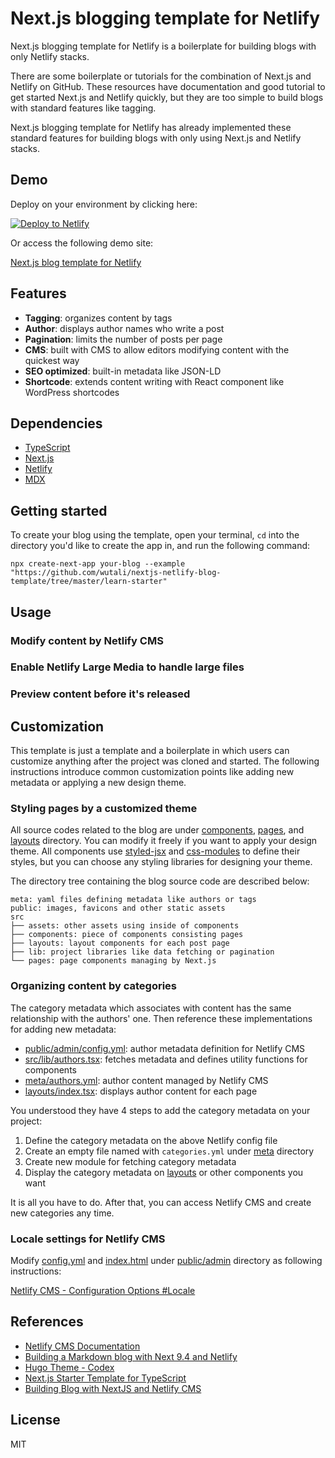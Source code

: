 
# Next.js blogging template for Netlify

Next.js blogging template for Netlify is a boilerplate for building blogs with only Netlify stacks.

There are some boilerplate or tutorials for the combination of Next.js and Netlify on GitHub. These resources have documentation and good tutorial to get started Next.js and Netlify quickly, but they are too simple to build blogs with standard features like tagging.

Next.js blogging template for Netlify has already implemented these standard features for building blogs with only using Next.js and Netlify stacks.

## Demo

Deploy on your environment by clicking here:

[![Deploy to Netlify](https://www.netlify.com/img/deploy/button.svg)](https://app.netlify.com/start/deploy?repository=https://github.com/wutali/nextjs-netlify-blog-template)

Or access the following demo site:

[Next.js blog template for Netlify](https://wutali-nextjs-netlify-blog.netlify.app/)

## Features

- **Tagging**: organizes content by tags
- **Author**: displays author names who write a post
- **Pagination**: limits the number of posts per page
- **CMS**: built with CMS to allow editors modifying content with the quickest way
- **SEO optimized**: built-in metadata like JSON-LD
- **Shortcode**: extends content writing with React component like WordPress shortcodes

## Dependencies

- [TypeScript](https://www.typescriptlang.org/)
- [Next.js](https://nextjs.org/)
- [Netlify](https://www.netlify.com/)
- [MDX](https://mdxjs.com/)

## Getting started

To create your blog using the template, open your terminal, `cd` into the directory you'd like to create the app in,
and run the following command:

```
npx create-next-app your-blog --example "https://github.com/wutali/nextjs-netlify-blog-template/tree/master/learn-starter"
```

## Usage

### Modify content by Netlify CMS

### Enable Netlify Large Media to handle large files

### Preview content before it's released

## Customization

This template is just a template and a boilerplate in which users can customize anything after the project was cloned and started.
The following instructions introduce common customization points like adding new metadata or applying a new design theme.

### Styling pages by a customized theme

All source codes related to the blog are under [components](https://github.com/wutali/nextjs-netlify-blog-template/tree/master/src/components), [pages](https://github.com/wutali/nextjs-netlify-blog-template/tree/master/src/pages), and 
[layouts](https://github.com/wutali/nextjs-netlify-blog-template/tree/master/src/layouts) directory.
You can modify it freely if you want to apply your design theme.
All components use [styled-jsx](https://github.com/vercel/styled-jsx) and [css-modules](https://github.com/css-modules/css-modules) to define their styles, but you can choose any styling libraries for designing your theme.

The directory tree containing the blog source code are described below:

```
meta: yaml files defining metadata like authors or tags
public: images, favicons and other static assets
src
├── assets: other assets using inside of components
├── components: piece of components consisting pages
├── layouts: layout components for each post page
├── lib: project libraries like data fetching or pagination
└── pages: page components managing by Next.js
```

### Organizing content by categories

The category metadata which associates with content has the same relationship with the authors' one. 
Then reference these implementations for adding new metadata:

- [public/admin/config.yml](https://github.com/wutali/nextjs-netlify-blog-template/blob/master/public/admin/config.yml#L51): author metadata definition for Netlify CMS
- [src/lib/authors.tsx](https://github.com/wutali/nextjs-netlify-blog-template/blob/master/src/lib/authors.ts): fetches metadata and defines utility functions for components
- [meta/authors.yml](https://github.com/wutali/nextjs-netlify-blog-template/blob/master/src/meta/authors.yml): author content managed by Netlify CMS
- [layouts/index.tsx](https://github.com/wutali/nextjs-netlify-blog-template/blob/master/src/layouts/index.tsx): displays author content for each page

You understood they have 4 steps to add the category metadata on your project:

1. Define the category metadata on the above Netlify config file
2. Create an empty file named with `categories.yml` under [meta](https://github.com/wutali/nextjs-netlify-blog-template/blob/master/src/meta/) directory
3. Create new module for fetching category metadata
4. Display the category metadata on [layouts](https://github.com/wutali/nextjs-netlify-blog-template/blob/master/src/layouts/index.tsx#L71) or other components you want

It is all you have to do. After that, you can access Netlify CMS and create new categories any time.

### Locale settings for Netlify CMS

Modify [config.yml](https://github.com/wutali/nextjs-netlify-blog-template/blob/master/public/admin/config.yml) and 
[index.html](https://github.com/wutali/nextjs-netlify-blog-template/blob/master/public/admin/index.html) under [public/admin](https://github.com/wutali/nextjs-netlify-blog-template/blob/master/public/admin/) directory 
as following instructions:

[Netlify CMS - Configuration Options #Locale](https://www.netlifycms.org/docs/configuration-options/#locale)

## References

- [Netlify CMS Documentation](https://www.netlifycms.org/docs/intro/)
- [Building a Markdown blog with Next 9.4 and Netlify](https://www.netlify.com/blog/2020/05/04/building-a-markdown-blog-with-next-9.4-and-netlify/)
- [Hugo Theme - Codex](https://github.com/jakewies/hugo-theme-codex)
- [Next.js Starter Template for TypeScript](https://github.com/vercel/next-learn-starter/tree/master/typescript-final)
- [Building Blog with NextJS and Netlify CMS](https://dev.to/mefaba/building-blog-with-nextjs-and-netlify-cms-fom)

## License

MIT
